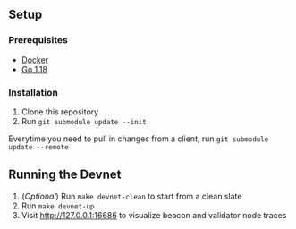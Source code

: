 ## Setup

### Prerequisites
* [Docker](https://docs.docker.com/get-docker/)
* [Go 1.18](https://go.dev/dl/)

### Installation
1. Clone this repository
2. Run `git submodule update --init`

Everytime you need to pull in changes from a client, run `git submodule update --remote`

## Running the Devnet
1. (_Optional_) Run `make devnet-clean` to start from a clean slate
2. Run `make devnet-up`
3. Visit http://127.0.0.1:16686 to visualize beacon and validator node traces
